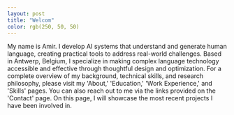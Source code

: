 ```yaml
---
layout: post
title: "Welcom"
color: rgb(250, 50, 50)
---
```

My name is Amir. I develop AI systems that understand and generate human language, creating practical tools to address real-world challenges. Based in Antwerp, Belgium, I specialize in making complex language technology accessible and effective through thoughtful design and optimization. For a complete overview of my background, technical skills, and research philosophy, please visit my 'About,' 'Education,' 'Work Experience,' and 'Skills' pages. You can also reach out to me via the links provided on the 'Contact' page. On this page, I will showcase the most recent projects I have been involved in.
